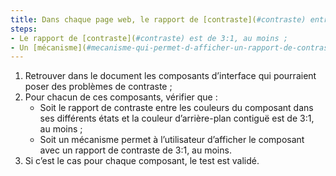 ```yaml
---
title: Dans chaque page web, le rapport de [contraste](#contraste) entre les couleurs d’un [composants d’interface](#composant-d-interface) dans ses différents états et la [couleur d’arrière-plan contiguë](#couleur-d-arriere-plan-contigue-et-couleur-contigue) vérifie-t-il une de ces conditions (hors cas particuliers) ?
steps:
- Le rapport de [contraste](#contraste) est de 3:1, au moins ;
- Un [mécanisme](#mecanisme-qui-permet-d-afficher-un-rapport-de-contraste-conforme) permet un rapport de [contraste](#contraste) de 3:1, au moins.
---
```


1. Retrouver dans le document les composants d’interface qui pourraient poser des problèmes de contraste ;
2. Pour chacun de ces composants, vérifier que :
      * Soit le rapport de contraste entre les couleurs du composant dans ses différents états et la couleur d’arrière-plan contiguë est de 3:1, au moins ;
      * Soit un mécanisme permet à l’utilisateur d’afficher le composant avec un rapport de contraste de 3:1, au moins.
3. Si c’est le cas pour chaque composant, le test est validé.

